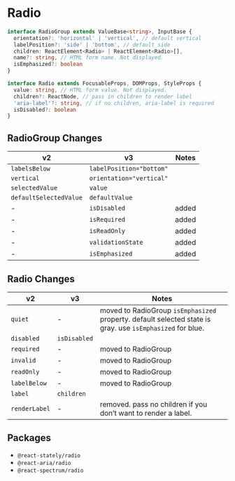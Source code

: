 # Radio

```typescript
interface RadioGroup extends ValueBase<string>, InputBase {
  orientation?: 'horizontal' | 'vertical', // default vertical
  labelPosition?: 'side' | 'bottom', // default side
  children: ReactElement<Radio> | ReactElement<Radio>[],
  name?: string, // HTML form name. Not displayed.
  isEmphasized?: boolean
}

interface Radio extends FocusableProps, DOMProps, StyleProps {
  value: string, // HTML form value. Not displayed.
  children?: ReactNode, // pass in children to render label
  'aria-label'?: string, // if no children, aria-label is required
  isDisabled?: boolean
}
```

## RadioGroup Changes
| **v2**                 | **v3**                         | **Notes** |
| ---------------------- | ------------------------------ | --------- |
| `labelsBelow`          | `labelPosition="bottom"`       |           |
| `vertical`             | `orientation="vertical"`       |           |
| `selectedValue`        | `value`                        |           |
| `defaultSelectedValue` | `defaultValue`                 |           |
| -                      | `isDisabled`                   | added     |
| -                      | `isRequired`                   | added     |
| -                      | `isReadOnly`                   | added     |
| -                      | `validationState`              | added     |
| -                      | `isEmphasized`                 | added     |

## Radio Changes
| **v2**        | **v3**       | **Notes**                                                                                                            |
| ------------- | ------------ | ----------------------------------------------------------------------------------------------------------|
| `quiet`       | -            | moved to RadioGroup `isEmphasized` property. default selected state is gray. use `isEmphasized` for blue. |
| `disabled`    | `isDisabled` |                                                                                                           |
| `required`    | -            | moved to RadioGroup                                                                                       |
| `invalid`     | -            | moved to RadioGroup                                                                                       |
| `readOnly`    | -            | moved to RadioGroup                                                                                       |
| `labelBelow`  | -            | moved to RadioGroup                                                                                       |
| `label`       | `children`   |                                                                                                           |
| `renderLabel` | -            | removed. pass no children if you don’t want to render a label.                                            |

## Packages
- `@react-stately/radio`
- `@react-aria/radio`
- `@react-spectrum/radio`
